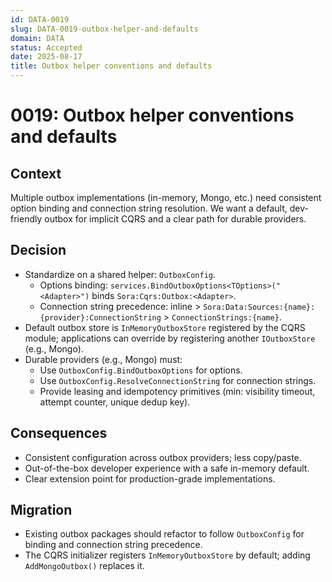 ```yaml
---
id: DATA-0019
slug: DATA-0019-outbox-helper-and-defaults
domain: DATA
status: Accepted
date: 2025-08-17
title: Outbox helper conventions and defaults
---
```

 
# 0019: Outbox helper conventions and defaults
 

## Context

Multiple outbox implementations (in-memory, Mongo, etc.) need consistent option binding and connection string resolution. We want a default, dev-friendly outbox for implicit CQRS and a clear path for durable providers.

## Decision

- Standardize on a shared helper: `OutboxConfig`.
  - Options binding: `services.BindOutboxOptions<TOptions>("<Adapter>")` binds `Sora:Cqrs:Outbox:<Adapter>`.
  - Connection string precedence: inline > `Sora:Data:Sources:{name}:{provider}:ConnectionString` > `ConnectionStrings:{name}`.
- Default outbox store is `InMemoryOutboxStore` registered by the CQRS module; applications can override by registering another `IOutboxStore` (e.g., Mongo).
- Durable providers (e.g., Mongo) must:
  - Use `OutboxConfig.BindOutboxOptions` for options.
  - Use `OutboxConfig.ResolveConnectionString` for connection strings.
  - Provide leasing and idempotency primitives (min: visibility timeout, attempt counter, unique dedup key).

## Consequences

- Consistent configuration across outbox providers; less copy/paste.
- Out-of-the-box developer experience with a safe in-memory default.
- Clear extension point for production-grade implementations.

## Migration

- Existing outbox packages should refactor to follow `OutboxConfig` for binding and connection string precedence.
- The CQRS initializer registers `InMemoryOutboxStore` by default; adding `AddMongoOutbox()` replaces it.
